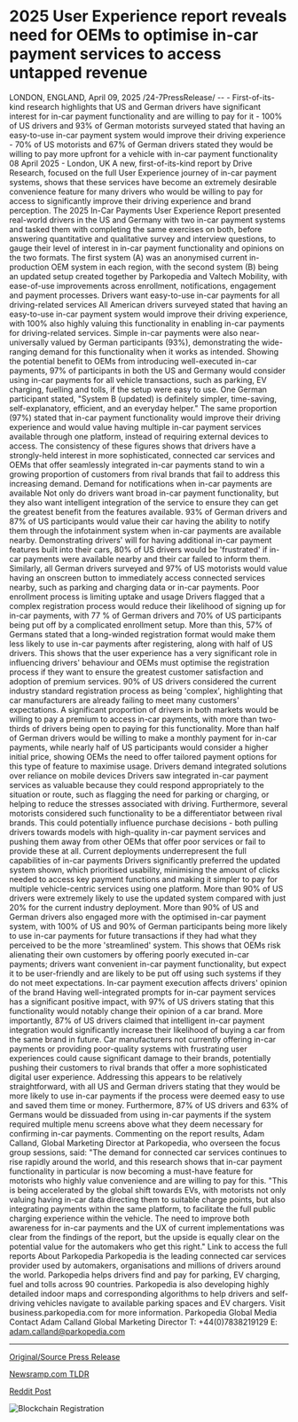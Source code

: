 # 2025 User Experience report reveals need for OEMs to optimise in-car payment services to access untapped revenue

LONDON, ENGLAND, April 09, 2025 /24-7PressRelease/ -- - First-of-its-kind research highlights that US and German drivers have significant interest for in-car payment functionality and are willing to pay for it - 100% of US drivers and 93% of German motorists surveyed stated that having an easy-to-use in-car payment system would improve their driving experience - 70% of US motorists and 67% of German drivers stated they would be willing to pay more upfront for a vehicle with in-car payment functionality  08 April 2025 - London, UK  A new, first-of-its-kind report by Drive Research, focused on the full User Experience journey of in-car payment systems, shows that these services have become an extremely desirable convenience feature for many drivers who would be willing to pay for access to significantly improve their driving experience and brand perception.  The 2025 In-Car Payments User Experience Report presented real-world drivers in the US and Germany with two in-car payment systems and tasked them with completing the same exercises on both, before answering quantitative and qualitative survey and interview questions, to gauge their level of interest in in-car payment functionality and opinions on the two formats. The first system (A) was an anonymised current in-production OEM system in each region, with the second system (B) being an updated setup created together by Parkopedia and Valtech Mobility, with ease-of-use improvements across enrollment, notifications, engagement and payment processes.  Drivers want easy-to-use in-car payments for all driving-related services  All American drivers surveyed stated that having an easy-to-use in-car payment system would improve their driving experience, with 100% also highly valuing this functionality in enabling in-car payments for driving-related services. Simple in-car payments were also near-universally valued by German participants (93%), demonstrating the wide-ranging demand for this functionality when it works as intended.  Showing the potential benefit to OEMs from introducing well-executed in-car payments, 97% of participants in both the US and Germany would consider using in-car payments for all vehicle transactions, such as parking, EV charging, fuelling and tolls, if the setup were easy to use. One German participant stated, "System B (updated) is definitely simpler, time-saving, self-explanatory, efficient, and an everyday helper."  The same proportion (97%) stated that in-car payment functionality would improve their driving experience and would value having multiple in-car payment services available through one platform, instead of requiring external devices to access. The consistency of these figures shows that drivers have a strongly-held interest in more sophisticated, connected car services and OEMs that offer seamlessly integrated in-car payments stand to win a growing proportion of customers from rival brands that fail to address this increasing demand.  Demand for notifications when in-car payments are available  Not only do drivers want broad in-car payment functionality, but they also want intelligent integration of the service to ensure they can get the greatest benefit from the features available. 93% of German drivers and 87% of US participants would value their car having the ability to notify them through the infotainment system when in-car payments are available nearby.  Demonstrating drivers' will for having additional in-car payment features built into their cars, 80% of US drivers would be 'frustrated' if in-car payments were available nearby and their car failed to inform them. Similarly, all German drivers surveyed and 97% of US motorists would value having an onscreen button to immediately access connected services nearby, such as parking and charging data or in-car payments.   Poor enrollment process is limiting uptake and usage  Drivers flagged that a complex registration process would reduce their likelihood of signing up for in-car payments, with 77 % of German drivers and 70% of US participants being put off by a complicated enrollment setup. More than this, 57% of Germans stated that a long-winded registration format would make them less likely to use in-car payments after registering, along with half of US drivers.  This shows that the user experience has a very significant role in influencing drivers' behaviour and OEMs must optimise the registration process if they want to ensure the greatest customer satisfaction and adoption of premium services. 90% of US drivers considered the current industry standard registration process as being 'complex', highlighting that car manufacturers are already failing to meet many customers' expectations.  A significant proportion of drivers in both markets would be willing to pay a premium to access in-car payments, with more than two-thirds of drivers being open to paying for this functionality.  More than half of German drivers would be willing to make a monthly payment for in-car payments, while nearly half of US participants would consider a higher initial price, showing OEMs the need to offer tailored payment options for this type of feature to maximise usage.  Drivers demand integrated solutions over reliance on mobile devices  Drivers saw integrated in-car payment services as valuable because they could respond appropriately to the situation or route, such as flagging the need for parking or charging, or helping to reduce the stresses associated with driving. Furthermore, several motorists considered such functionality to be a differentiator between rival brands. This could potentially influence purchase decisions - both pulling drivers towards models with high-quality in-car payment services and pushing them away from other OEMs that offer poor services or fail to provide these at all.  Current deployments underrepresent the full capabilities of in-car payments  Drivers significantly preferred the updated system shown, which prioritised usability, minimising the amount of clicks needed to access key payment functions and making it simpler to pay for multiple vehicle-centric services using one platform. More than 90% of US drivers were extremely likely to use the updated system compared with just 20% for the current industry deployment. More than 90% of US and German drivers also engaged more with the optimised in-car payment system, with 100% of US and 90% of German participants being more likely to use in-car payments for future transactions if they had what they perceived to be the more 'streamlined' system.  This shows that OEMs risk alienating their own customers by offering poorly executed in-car payments; drivers want convenient in-car payment functionality, but expect it to be user-friendly and are likely to be put off using such systems if they do not meet expectations.   In-car payment execution affects drivers' opinion of the brand  Having well-integrated prompts for in-car payment services has a significant positive impact, with 97% of US drivers stating that this functionality would notably change their opinion of a car brand. More importantly, 87% of US drivers claimed that intelligent in-car payment integration would significantly increase their likelihood of buying a car from the same brand in future.  Car manufacturers not currently offering in-car payments or providing poor-quality systems with frustrating user experiences could cause significant damage to their brands, potentially pushing their customers to rival brands that offer a more sophisticated digital user experience. Addressing this appears to be relatively straightforward, with all US and German drivers stating that they would be more likely to use in-car payments if the process were deemed easy to use and saved them time or money. Furthermore, 87% of US drivers and 63% of Germans would be dissuaded from using in-car payments if the system required multiple menu screens above what they deem necessary for confirming in-car payments.  Commenting on the report results, Adam Calland, Global Marketing Director at Parkopedia, who overseen the focus group sessions, said: "The demand for connected car services continues to rise rapidly around the world, and this research shows that in-car payment functionality in particular is now becoming a must-have feature for motorists who highly value convenience and are willing to pay for this.   "This is being accelerated by the global shift towards EVs, with motorists not only valuing having in-car data directing them to suitable charge points, but also integrating payments within the same platform, to facilitate the full public charging experience within the vehicle. The need to improve both awareness for in-car payments and the UX of current implementations was clear from the findings of the report, but the upside is equally clear on the potential value for the automakers who get this right."  Link to access the full reports  About Parkopedia  Parkopedia is the leading connected car services provider used by automakers, organisations and millions of drivers around the world. Parkopedia helps drivers find and pay for parking, EV charging, fuel and tolls across 90 countries. Parkopedia is also developing highly detailed indoor maps and corresponding algorithms to help drivers and self-driving vehicles navigate to available parking spaces and EV chargers. Visit business.parkopedia.com for more information.  Parkopedia Global Media Contact  Adam Calland Global Marketing Director T: +44(0)7838219129 E: adam.calland@parkopedia.com 

---

[Original/Source Press Release](https://www.24-7pressrelease.com/press-release/521542/2025-user-experience-report-reveals-need-for-oems-to-optimise-in-car-payment-services-to-access-untapped-revenue)
                    

[Newsramp.com TLDR](https://newsramp.com/curated-news/study-shows-high-demand-for-in-car-payment-systems-among-us-and-german-drivers/243852929911fd0eda84ca4359b56b7a) 

 



[Reddit Post](https://www.reddit.com/r/Business_NewsRamp/comments/1juzzud/study_shows_high_demand_for_incar_payment_systems/) 



![Blockchain Registration](https://cdn.newsramp.app/24-7PressRelease/qrcode/254/9/rubyopHT.webp)